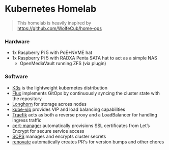 # Kubernetes Homelab

> This homelab is heavily inspired by https://github.com/WolfeCub/home-ops

### Hardware

- 1x Raspberry Pi 5 with PoE+NVME hat
- 1x Raspberry Pi 5 with RADXA Penta SATA hat to act as a simple NAS
    - OpenMediaVault running ZFS (via plugin)

### Software

- [K3s](https://k3s.io/) is the lightweight kubernetes distribution
- [Flux](https://fluxcd.io/) implements GitOps by continuously syncing the cluster state with the repository
- [Longhorn](https://longhorn.io/) for storage across nodes
- [kube-vip](https://kube-vip.io/) provides VIP and load balancing capabilities
- [Traefik](https://traefik.io/traefik/) acts as both a reverse proxy and a LoadBalancer for handling ingress traffic
- [cert-manager](https://cert-manager.io/) automatically provisions SSL certificates from Let’s Encrypt for secure service access
- [SOPS](https://github.com/mozilla/sops) manages and encrypts cluster secrets
- [renovate](https://github.com/renovatebot/renovate) automatically creates PR's for version bumps and other chores
